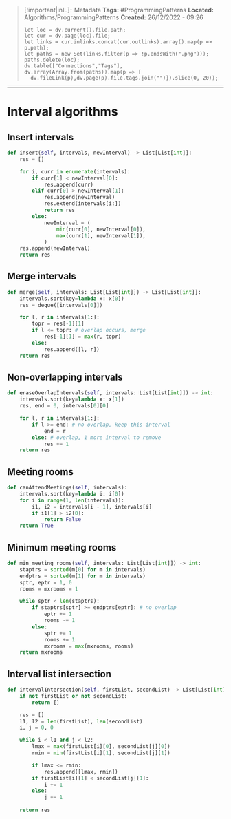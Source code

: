> [!important|inIL]- Metadata
> **Tags:** #ProgrammingPatterns 
> **Located:** Algorithms/ProgrammingPatterns
> **Created:** 26/12/2022 - 09:26
> ```dataviewjs
>let loc = dv.current().file.path;
>let cur = dv.page(loc).file;
>let links = cur.inlinks.concat(cur.outlinks).array().map(p => p.path);
>let paths = new Set(links.filter(p => !p.endsWith(".png")));
>paths.delete(loc);
>dv.table(["Connections","Tags"], dv.array(Array.from(paths)).map(p => [
>   dv.fileLink(p),dv.page(p).file.tags.join("")]).slice(0, 20));
> ```

___
# Interval algorithms 

## Insert intervals 
```python
def insert(self, intervals, newInterval) -> List[List[int]]:
    res = []

    for i, curr in enumerate(intervals):
        if curr[1] < newInterval[0]:
            res.append(curr)
        elif curr[0] > newInterval[1]:
            res.append(newInterval)
            res.extend(intervals[i:])
            return res
        else:
            newInterval = (
                min(curr[0], newInterval[0]),
                max(curr[1], newInterval[1]),
            )
    res.append(newInterval)
    return res
```


## Merge intervals
```python
def merge(self, intervals: List[List[int]]) -> List[List[int]]:
    intervals.sort(key=lambda x: x[0])
    res = deque([intervals[0]])

    for l, r in intervals[1:]:
        topr = res[-1][1]
        if l <= topr: # overlap occurs, merge
            res[-1][1] = max(r, topr)
        else:
            res.append([l, r])
    return res
```

## Non-overlapping intervals 

```python
def eraseOverlapIntervals(self, intervals: List[List[int]]) -> int:
    intervals.sort(key=lambda x: x[1])
    res, end = 0, intervals[0][0]

    for l, r in intervals[1:]:
        if l >= end: # no overlap, keep this interval
            end = r
        else: # overlap, 1 more interval to remove
            res += 1
    return res
```

## Meeting rooms 
```python
def canAttendMeetings(self, intervals):
    intervals.sort(key=lambda i: i[0])
    for i in range(1, len(intervals)):
        i1, i2 = intervals[i - 1], intervals[i]
        if i1[1] > i2[0]:
            return False
    return True
```

## Minimum  meeting rooms 
```python
def min_meeting_rooms(self, intervals: List[List[int]]) -> int:
    staptrs = sorted(m[0] for m in intervals)
    endptrs = sorted(m[1] for m in intervals)
    sptr, eptr = 1, 0
    rooms = mxrooms = 1

    while sptr < len(staptrs):
        if staptrs[sptr] >= endptrs[eptr]: # no overlap
            eptr += 1
            rooms -= 1
        else:
            sptr += 1
            rooms += 1
            mxrooms = max(mxrooms, rooms)
    return mxrooms
```

## Interval list intersection 
```python
def intervalIntersection(self, firstList, secondList) -> List[List[int]]:
    if not firstList or not secondList:
        return []

    res = []
    l1, l2 = len(firstList), len(secondList)
    i, j = 0, 0

    while i < l1 and j < l2:
        lmax = max(firstList[i][0], secondList[j][0])
        rmin = min(firstList[i][1], secondList[j][1])

        if lmax <= rmin:
            res.append([lmax, rmin])
        if firstList[i][1] < secondList[j][1]:
            i += 1
        else:
            j += 1
            
    return res
```


